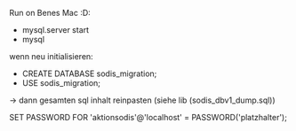 Run on Benes Mac :D:

- mysql.server start
- mysql

wenn neu initialisieren:
- CREATE DATABASE sodis_migration;
- USE sodis_migration;

-> dann gesamten sql inhalt reinpasten (siehe lib (sodis_dbv1_dump.sql))

SET PASSWORD FOR 'aktionsodis'@'localhost' = PASSWORD('platzhalter');